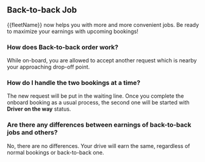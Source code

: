 <h2>Back-to-back Job</h2>

{{fleetName}} now helps you with more and more convenient jobs. Be ready to maximize your earnings with upcoming bookings!

<h3>How does Back-to-back order work?</h3>

While on-board, you are allowed to accept another request which is nearby your approaching drop-off point.

<h3>How do I handle the two bookings at a time?</h3>

The new request will be put in the waiting line. Once you complete the onboard booking as a usual process, the second one will be started with **Driver on the way** status. 

<h3>Are there any differences between earnings of back-to-back jobs and others?</h3>

No, there are no differences. Your drive will earn the same, regardless of normal bookings or back-to-back one.
